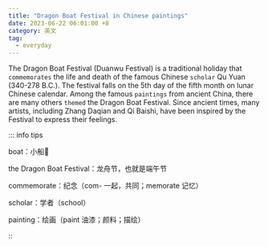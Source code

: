 ```yaml
---
title: "Dragon Boat Festival in Chinese paintings"
date: 2023-06-22 06:01:00 +8
category: 英文
tag:
  - everyday
---
```


The Dragon Boat Festival (Duanwu Festival) is a traditional holiday that `commemorates` the life and death of the famous Chinese `scholar` Qu Yuan (340-278 B.C.). The festival falls on the 5th day of the fifth month on lunar Chinese calendar. Among the famous `paintings` from ancient China, there are many others `themed` the Dragon Boat Festival. Since ancient times, many artists, including Zhang Daqian and Qi Baishi, have been inspired by the Festival to express their feelings.

::: info tips

boat：小船🚢

the Dragon Boat Festival：龙舟节，也就是端午节

commemorate：纪念（com- 一起，共同；memorate 记忆）

scholar：学者（school）

painting：绘画（paint 油漆；颜料；描绘）

::
